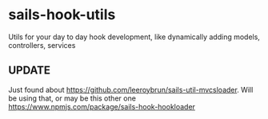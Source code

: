# sails-hook-utils
Utils for your day to day hook development, like dynamically adding models, controllers, services

UPDATE
---
Just found about https://github.com/leeroybrun/sails-util-mvcsloader.
Will be using that, or may be this other one https://www.npmjs.com/package/sails-hook-hookloader
